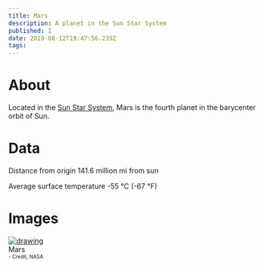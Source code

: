 ```yaml
---
title: Mars
description: A planet in the Sun Star System
published: 1
date: 2019-08-12T19:47:56.239Z
tags: 
---
```


# About
Located in the [Sun Star System](/star-system/sun-star-system), Mars is the fourth planet in the barycenter orbit of Sun.
# Data
Distance from origin
141.6 million mi from sun

Average surface temperature
-55 °C (-67 °F)

# Images
<link rel="stylesheet" href="/uploads/css/core.css">

<div class="gallery">
	<a target="_blank" href="/uploads/planets/mars/mars.jpg">
		<img src="/uploads/planets/mars/mars.jpg" alt="drawing"/>
	</a>
	<div class="desc">Mars<br><font size="1">- Credit, NASA</font></div>
</div>